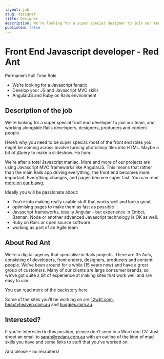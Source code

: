 ```yaml
---
layout: job
slug: designer
title: Designer
description: We’re looking for a super special designer to join our team, and working alongside Rails developers, devops, producers and content people.
published: false
---
```


# Front End Javascript developer - Red Ant

Permanent Full Time Role

* We’re looking for a Javascript fanatic
* Develop your JS and Javascript MVC skills
* AngularJS and Ruby on Rails environment

## Description of the job

We’re looking for a super special front end developer to join our team, and working alongside Rails developers, designers, producers and content people.

Here’s why you need to be super special: most of the front end roles you might be coming across involve turning photoshop files into HTML. Maybe a bit of jQuery to make a slideshow. Ho hum.

We’re after a total Javascript maniac. More and more of our projects are using Javascript MVC frameworks like AngularJS. This means that rather than the main Rails app driving everything, the front end becomes more important. Everything changes, and pages become super fast. You can read [more on our blawg.](/pjax/asynchronous-javascript-frameworks-like-angular-js/ "more on our blawg.")

Ideally you will be passionate about:

* You’re into making really usable stuff that works well and looks great
* optimising pages to make them as fast as possible
* Javascript frameworks, ideally Angular - but experience in Ember, Batman, Node or another advanced Javascript technology is OK as well.
* Ruby on Rails or open source software
* working as part of an Agile team

## About Red Ant

We’re a digital agency that specialise in Rails projects. There are 35 Ants, consisting of developers, front enders, designers, producers and content people. We’ve been around for a while (15 years now) and have a great group of customers. Many of our clients are large consumer brands, so we’ve got quite a bit of experience at making sites that work well and are easy to use.

You can read more of the [backstory here](/about-redant "backstory here")

Some of the sites you’ll be working on are [12wbt.com](http://12wbt.com/tour "12wbt.com"), [beautyheaven.com.au](http://www.beautyheaven.com.au "beautyheaven.com.au") and [huggies.com.au](http://www.huggies.com.au "huggies.com.au").

## Interested?

If you’re interested in this position, please don’t send in a Word doc CV. Just shoot an email to [sarah@redant.com.au](mailto\:sarah@redant.com.au "sarah@redant.com.au") with an outline of the kind of mad skills you have and some links to stuff that you’ve worked on.

And please – no recruiters!
